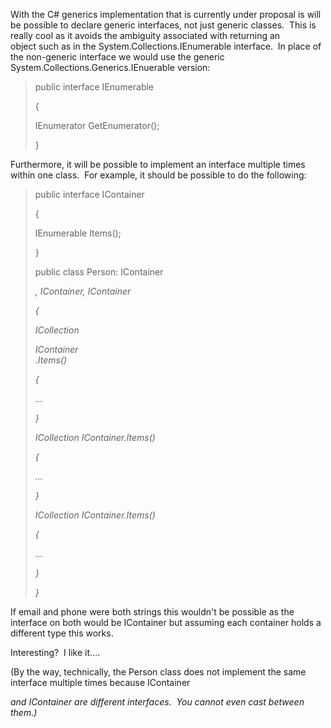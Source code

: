 

With the C# generics implementation that is currently under proposal is will be possible to declare generic interfaces, not just generic classes.  This is really cool as it avoids the ambiguity associated with returning an object such as in the System.Collections.IEnumerable interface.  In place of the non-generic interface we would use the generic System.Collections.Generics.IEnuerable version:

> public interface IEnumerable<T>
> 
> {
> 
> IEnumerator<T> GetEnumerator();
> 
> }

Furthermore, it will be possible to implement an interface multiple times within one class.  For example, it should be possible to do the following:

> public interface IContainer<ItemType>
> 
> {
> 
> IEnumerable<ItemType> Items();
> 
> }
> 
> public class Person: IContainer<Address>, IContainer<Phone>, IContainer<Email>
> 
> {
> 
> ICollection<Address> IContainer<Address>.Items()
> 
> {
> 
> ...
> 
> }
> 
> ICollection<Phone> IContainer<Phone>.Items()
> 
> {
> 
> ...
> 
> }
> 
> ICollection<Email> IContainer<Email>.Items()
> 
> {
> 
> ...
> 
> }
> 
> }

If email and phone were both strings this wouldn't be possible as the interface on both would be IContainer<string> but assuming each container holds a different type this works.

Interesting?  I like it....

(By the way, technically, the Person class does not implement the same interface multiple times because IContainer<Address> and IContainer<Phone> are different interfaces.  You cannot even cast between them.)

